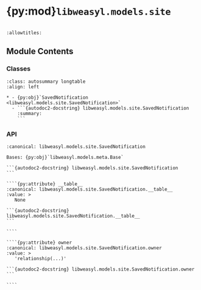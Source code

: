 # {py:mod}`libweasyl.models.site`

```{py:module} libweasyl.models.site
```

```{autodoc2-docstring} libweasyl.models.site
:allowtitles:
```

## Module Contents

### Classes

````{list-table}
:class: autosummary longtable
:align: left

* - {py:obj}`SavedNotification <libweasyl.models.site.SavedNotification>`
  - ```{autodoc2-docstring} libweasyl.models.site.SavedNotification
    :summary:
    ```
````

### API

`````{py:class} SavedNotification
:canonical: libweasyl.models.site.SavedNotification

Bases: {py:obj}`libweasyl.models.meta.Base`

```{autodoc2-docstring} libweasyl.models.site.SavedNotification
```

````{py:attribute} __table__
:canonical: libweasyl.models.site.SavedNotification.__table__
:value: >
   None

```{autodoc2-docstring} libweasyl.models.site.SavedNotification.__table__
```

````

````{py:attribute} owner
:canonical: libweasyl.models.site.SavedNotification.owner
:value: >
   'relationship(...)'

```{autodoc2-docstring} libweasyl.models.site.SavedNotification.owner
```

````

`````
